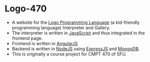 Logo-470
========
* A website for the [Logo Programming Language](https://en.wikipedia.org/wiki/Logo_(programming_language)) (a kid-friendly programming language) Interpreter and Gallery.
* The interpreter is written in [JavaScript](https://www.javascript.com/) and thus integrated in the frontend page.
* Frontend is written in [AngularJS](https://angularjs.org/)
* Backend is written in [NodeJS](https://nodejs.org) using [ExpressJS](https://expressjs.com/) and [MongoDB](https://www.mongodb.com/).
* This is originally a course project for CMPT 470 of SFU.

